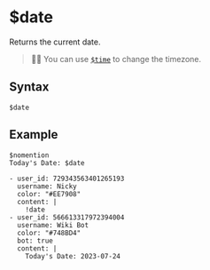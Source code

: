 # $date
Returns the current date.

> 🧙‍♂️ You can use [`$time`](./time.md) to change the timezone.

## Syntax
```
$date
```

## Example
```
$nomention
Today's Date: $date
```

``` discord yaml
- user_id: 729343563401265193
  username: Nicky
  color: "#EE7908"
  content: |
    !date
- user_id: 566613317972394004
  username: Wiki Bot
  color: "#748BD4"
  bot: true
  content: |
    Today's Date: 2023-07-24
```
